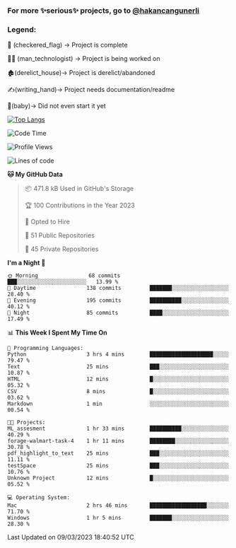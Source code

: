 ### For more ✨serious✨ projects, go to [@hakancangunerli](https://github.com/hakancangunerli)


### Legend:


🏁 (checkered_flag) -> Project is complete

👨‍💻 (man_technologist)   -> Project is being worked on

🏚️(derelict_house)-> Project is derelict/abandoned

✍️(writing_hand)-> Project needs documentation/readme

👶(baby)-> Did not even start it yet

[![Top Langs](https://github-readme-stats.vercel.app/api/top-langs/?username=johngunerli&layout=compact&hide=tex,html,shell,CSS&langs_count=10&exclude_repo=2015-csharp)](https://github.com/anuraghazra/github-readme-stats)


<!--START_SECTION:waka-->
![Code Time](http://img.shields.io/badge/Code%20Time-394%20hrs%2044%20mins-blue)

![Profile Views](http://img.shields.io/badge/Profile%20Views-1-blue)

![Lines of code](https://img.shields.io/badge/From%20Hello%20World%20I%27ve%20Written-1.1%20million%20lines%20of%20code-blue)

**🐱 My GitHub Data** 

> 📦 471.8 kB Used in GitHub's Storage 
 > 
> 🏆 100 Contributions in the Year 2023
 > 
> 💼 Opted to Hire
 > 
> 📜 51 Public Repositories 
 > 
> 🔑 45 Private Repositories 
 > 
**I'm a Night 🦉** 

```text
🌞 Morning                68 commits          ███░░░░░░░░░░░░░░░░░░░░░░   13.99 % 
🌆 Daytime                138 commits         ███████░░░░░░░░░░░░░░░░░░   28.40 % 
🌃 Evening                195 commits         ██████████░░░░░░░░░░░░░░░   40.12 % 
🌙 Night                  85 commits          ████░░░░░░░░░░░░░░░░░░░░░   17.49 % 
```


📊 **This Week I Spent My Time On** 

```text
💬 Programming Languages: 
Python                   3 hrs 4 mins        ████████████████████░░░░░   79.47 % 
Text                     25 mins             ███░░░░░░░░░░░░░░░░░░░░░░   10.87 % 
HTML                     12 mins             █░░░░░░░░░░░░░░░░░░░░░░░░   05.32 % 
CSV                      8 mins              █░░░░░░░░░░░░░░░░░░░░░░░░   03.62 % 
Markdown                 1 min               ░░░░░░░░░░░░░░░░░░░░░░░░░   00.54 % 

🐱‍💻 Projects: 
ML_assesment             1 hr 33 mins        ██████████░░░░░░░░░░░░░░░   40.29 % 
forage-walmart-task-4    1 hr 11 mins        ████████░░░░░░░░░░░░░░░░░   30.78 % 
pdf_highlight_to_text    25 mins             ███░░░░░░░░░░░░░░░░░░░░░░   11.11 % 
testSpace                25 mins             ███░░░░░░░░░░░░░░░░░░░░░░   10.76 % 
Unknown Project          12 mins             █░░░░░░░░░░░░░░░░░░░░░░░░   05.52 % 

💻 Operating System: 
Mac                      2 hrs 46 mins       ██████████████████░░░░░░░   71.70 % 
Windows                  1 hr 5 mins         ███████░░░░░░░░░░░░░░░░░░   28.30 % 
```


 Last Updated on 09/03/2023 18:40:52 UTC
<!--END_SECTION:waka-->


